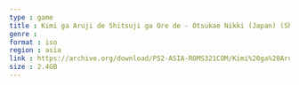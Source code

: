 ```yaml
---
type : game
title : Kimi ga Aruji de Shitsuji ga Ore de - Otsukae Nikki (Japan) (Shokai Genteiban)
genre : 
format : iso
region : asia
link : https://archive.org/download/PS2-ASIA-ROMS321COM/Kimi%20ga%20Aruji%20de%20Shitsuji%20ga%20Ore%20de%20-%20Otsukae%20Nikki%20%28Japan%29%20%28Shokai%20Genteiban%29.7z
size : 2.4GB
---
```


